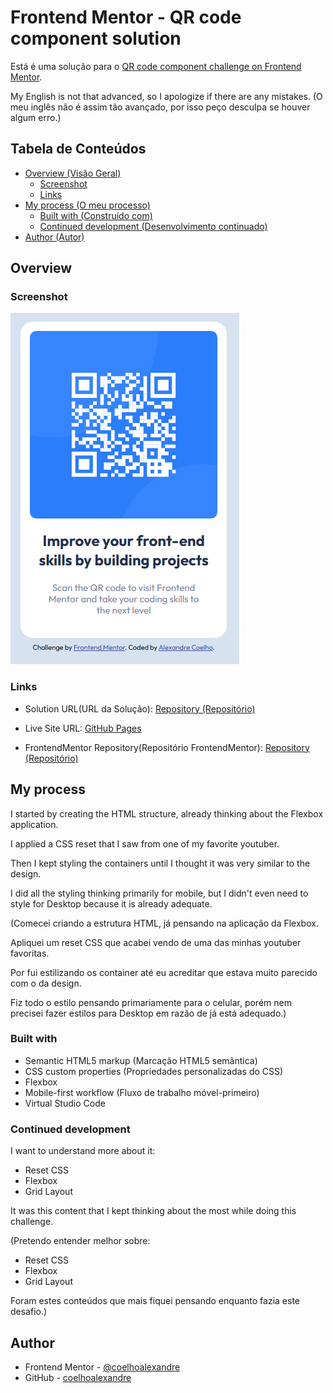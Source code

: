 # Frontend Mentor - QR code component solution


Está é uma solução para o [QR code component challenge on Frontend Mentor](https://www.frontendmentor.io/challenges/qr-code-component-iux_sIO_H).

My English is not that advanced, so I apologize if there are any mistakes. (O meu inglês não é assim tão avançado, por isso peço desculpa se houver algum erro.)

## Tabela de Conteúdos

- [Overview (Visão Geral)](#overview)
  - [Screenshot](#screenshot)
  - [Links](#links)
- [My process (O meu processo)](#my-process)
  - [Built with (Construído com)](#built-with)
  - [Continued development (Desenvolvimento continuado)](#continued-development)
- [Author (Autor)](#author)

## Overview

### Screenshot

![Screenshot of the final result](./src/images/screenshot.png)

### Links

- Solution URL(URL da Solução): [Repository (Repositório)](https://github.com/coelhoalexandre/frontendmentor/tree/main/qr-code-component-main)

- Live Site URL: [GitHub Pages](https://coelhoalexandre.github.io/frontendmentor/qr-code-component-main/)

- FrontendMentor Repository(Repositório FrontendMentor): [Repository (Repositório)](https://github.com/coelhoalexandre/frontendmentor)

## My process

I started by creating the HTML structure, already thinking about the Flexbox application. 

I applied a CSS reset that I saw from one of my favorite youtuber.

Then I kept styling the containers until I thought it was very similar to the design.

I did all the styling thinking primarily for mobile, but I didn't even need to style for Desktop because it is already adequate.

(Comecei criando a estrutura HTML, já pensando na aplicação da Flexbox.

Apliquei um reset CSS que acabei vendo de uma das minhas youtuber favoritas.

Por fui estilizando os container até eu acreditar que estava muito parecido com o da design.

Fiz todo o estilo pensando primariamente para o celular, porém nem precisei fazer estilos para Desktop em razão de já está adequado.)

### Built with

- Semantic HTML5 markup (Marcação HTML5 semântica)
- CSS custom properties (Propriedades personalizadas do CSS)
- Flexbox
- Mobile-first workflow (Fluxo de trabalho móvel-primeiro)
- Virtual Studio Code

### Continued development

I want to understand more about it:

- Reset CSS
- Flexbox
- Grid Layout

It was this content that I kept thinking about the most while doing this challenge.

(Pretendo entender melhor sobre:

- Reset CSS
- Flexbox
- Grid Layout

Foram estes conteúdos que mais fiquei pensando enquanto fazia este desafio.)

## Author

- Frontend Mentor - [@coelhoalexandre](https://www.frontendmentor.io/profile/coelhoalexandre)
- GitHub - [coelhoalexandre](https://github.com/coelhoalexandre)

